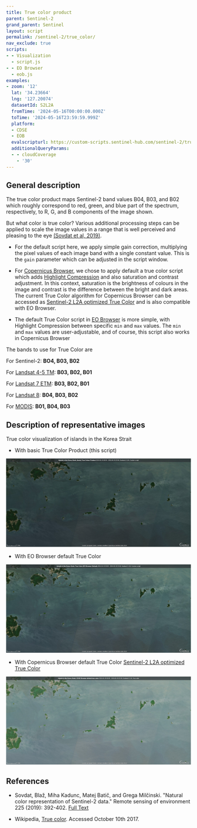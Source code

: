 ```yaml
---
title: True color product
parent: Sentinel-2
grand_parent: Sentinel
layout: script
permalink: /sentinel-2/true_color/
nav_exclude: true
scripts:
- - Visualization
  - script.js
- - EO Browser
  - eob.js
examples:
- zoom: '12'
  lat: '34.23664'
  lng: '127.20074'
  datasetId: S2L2A
  fromTime: '2024-05-16T00:00:00.000Z'
  toTime: '2024-05-16T23:59:59.999Z'
  platform:
  - CDSE
  - EOB
  evalscripturl: https://custom-scripts.sentinel-hub.com/sentinel-2/true_color/script.js
  additionalQueryParams:
  - - cloudCoverage
    - '30'
---
```


## General description

The true color product maps Sentinel-2 band values B04, B03, and B02 which roughly correspond to red, green, and blue part of the spectrum, respectively, to R, G, and B components of the image shown.

But what color is true color? Various additional processing steps can be applied to scale the image values in a range that is well perceived and pleasing to the eye [(Sovdat et al, 2019)]((https://www.sciencedirect.com/science/article/pii/S0034425719300422)).

- For the default script here, we apply simple gain correction, multiplying the pixel values of each image band with a single constant value. This is the `gain` parameter which can be adjusted in the script window.

- For [Copernicus Browser](https://browser.dataspace.copernicus.eu/), we chose to apply default a true color script which adds [Highlight Compression](https://docs.sentinel-hub.com/api/latest/evalscript/functions/#highlightcompressvisualizer) and also saturation and contrast adjustment. In this context, saturation is the brightness of colours in the image and contrast is the difference between the bright and dark areas.
The current True Color algorithm for Copernicus Browser can be accessed as [Sentinel-2 L2A optimized True Color](https://custom-scripts.sentinel-hub.com/sentinel-2/l2a_optimized/) and is also compatible with EO Browser.

- The default True Color script in [EO Browser](https://apps.sentinel-hub.com/eo-browser/) is more simple, with Highlight Compression between specific `min` and `max` values. The `min` and `max` values are user-adjustable, and of course, this script also works in Copernicus Browser

The bands to use for True Color are

For Sentinel-2: **BO4, B03, B02**

For [Landsat 4-5 TM](https://custom-scripts.sentinel-hub.com/landsat-4-5-tm/true-color/): **B03, B02, B01**

For [Landsat 7 ETM](https://custom-scripts.sentinel-hub.com/landsat-7-etm/true-color/): **B03, B02, B01**

For [Landsat 8](https://custom-scripts.sentinel-hub.com/landsat-8/true-color/): **B04, B03, B02**

For [MODIS](https://custom-scripts.sentinel-hub.com/modis/true-color/): **B01, B04, B03**

## Description of representative images

True color visualization of islands in the Korea Strait
- With basic True Color Product (this script)

![True color visualization of islands in the Korea Strait, on 16.05.2024.](fig/basic_true_color.jpg)

- With EO Browser default True Color

![True color visualization of islands in the Korea Strait, on 16.05.2024.](fig/eob_default_true_color.jpg)

- With Copernicus Browser default True Color [Sentinel-2 L2A optimized True Color](https://custom-scripts.sentinel-hub.com/sentinel-2/l2a_optimized/)

![True color visualization of islands in the Korea Strait, on 16.05.2024.](fig/cdse_default_true_color.jpg)

## References
 - Sovdat, Blaž, Miha Kadunc, Matej Batič, and Grega Milčinski. "Natural color representation of Sentinel-2 data." Remote sensing of environment 225 (2019): 392-402. [Full Text](https://www.sciencedirect.com/science/article/pii/S0034425719300422)
 
 - Wikipedia, [True color](https://en.wikipedia.org/wiki/False_color#True_color). Accessed October 10th 2017.
